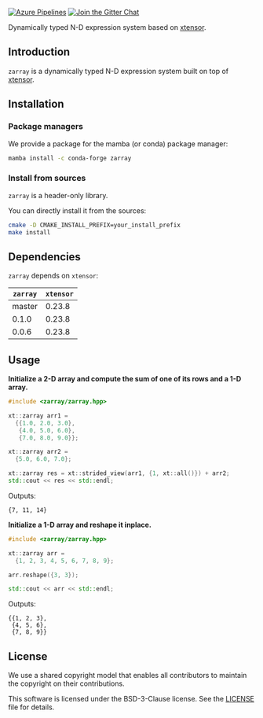 [![Azure Pipelines](https://dev.azure.com/xtensor-stack/xtensor-stack/_apis/build/status/xtensor-stack.zarray?branchName=master)](https://dev.azure.com/xtensor-stack/xtensor-stack/_build/latest?definitionId=10&branchName=master)
[![Join the Gitter Chat](https://badges.gitter.im/Join%20Chat.svg)](https://gitter.im/QuantStack/Lobby?utm_source=badge&utm_medium=badge&utm_campaign=pr-badge&utm_content=badge)

Dynamically typed N-D expression system based on [xtensor](thhps://github.com/xtensor-stack/xtensor).

## Introduction

`zarray` is a dynamically typed N-D expression system built on top of [xtensor](thhps://github.com/xtensor-stack/xtensor).

## Installation

### Package managers

We provide a package for the mamba (or conda) package manager:

```bash
mamba install -c conda-forge zarray
```

### Install from sources

`zarray` is a header-only library.

You can directly install it from the sources:

```bash
cmake -D CMAKE_INSTALL_PREFIX=your_install_prefix
make install
```

## Dependencies

`zarray` depends on `xtensor`:

| `zarray` | `xtensor` |
|----------|-----------|
|  master  |  0.23.8   |
|  0.1.0   |  0.23.8   |
|  0.0.6   |  0.23.8   |

## Usage

**Initialize a 2-D array and compute the sum of one of its rows and a 1-D array.**

```cpp
#include <zarray/zarray.hpp>

xt::zarray arr1 =
  {{1.0, 2.0, 3.0},
   {4.0, 5.0, 6.0},
   {7.0, 8.0, 9.0}};

xt::zarray arr2 =
  {5.0, 6.0, 7.0};

xt::zarray res = xt::strided_view(arr1, {1, xt::all()}) + arr2;
std::cout << res << std::endl;
```

Outputs:

```
{7, 11, 14}
```

**Initialize a 1-D array and reshape it inplace.**

```cpp
#include <zarray/zarray.hpp>

xt::zarray arr =
  {1, 2, 3, 4, 5, 6, 7, 8, 9};

arr.reshape({3, 3});

std::cout << arr << std::endl;
```

Outputs:

```
{{1, 2, 3},
 {4, 5, 6},
 {7, 8, 9}}
```

## License

We use a shared copyright model that enables all contributors to maintain the
copyright on their contributions.

This software is licensed under the BSD-3-Clause license. See the
[LICENSE](LICENSE) file for details.

